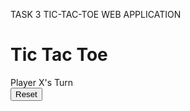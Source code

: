 TASK 3 TIC-TAC-TOE WEB APPLICATION 
<!DOCTYPE html>
<html lang="en">
<head>
  <meta charset="UTF-8">
  <meta name="viewport" content="width=device-width, initial-scale=1.0">
  <title>Tic Tac Toe</title>
  <link rel="stylesheet" href="style.css">
</head>
<body>
  <div class="container">
    <h1>Tic Tac Toe</h1>
    <div id="board" class="board"></div>
    <div id="status" class="status">Player X's Turn</div>
    <button onclick="resetGame()" class="reset-btn">Reset</button>
  </div>
  <script src="script.js"></script>
</body>
</html>
